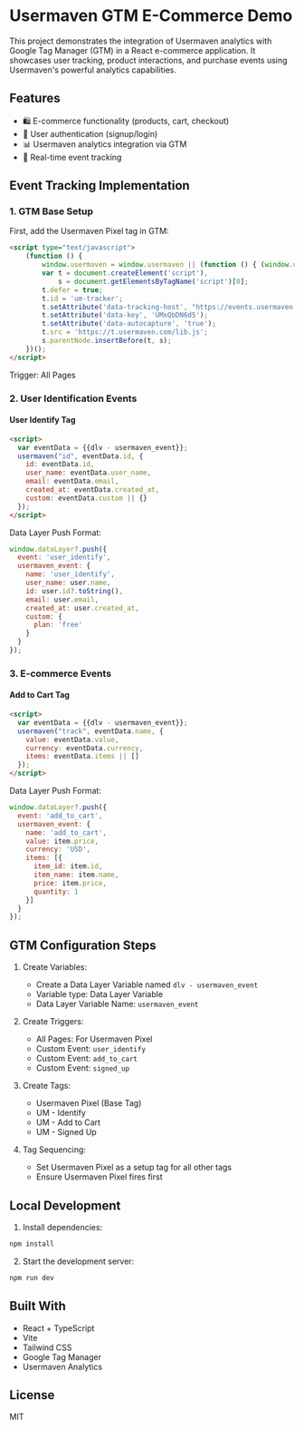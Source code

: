 # Usermaven GTM E-Commerce Demo

This project demonstrates the integration of Usermaven analytics with Google Tag Manager (GTM) in a React e-commerce application. It showcases user tracking, product interactions, and purchase events using Usermaven's powerful analytics capabilities.

## Features

- 🛍️ E-commerce functionality (products, cart, checkout)
- 👤 User authentication (signup/login)
- 📊 Usermaven analytics integration via GTM
- 🔄 Real-time event tracking

## Event Tracking Implementation

### 1. GTM Base Setup

First, add the Usermaven Pixel tag in GTM:

```html
<script type="text/javascript">     
    (function () {
        window.usermaven = window.usermaven || (function () { (window.usermavenQ = window.usermavenQ || []).push(arguments); })
        var t = document.createElement('script'),
            s = document.getElementsByTagName('script')[0];
        t.defer = true;
        t.id = 'um-tracker';
        t.setAttribute('data-tracking-host', "https://events.usermaven.com")
        t.setAttribute('data-key', 'UMxQbDN6d5');
        t.setAttribute('data-autocapture', 'true');  
        t.src = 'https://t.usermaven.com/lib.js';
        s.parentNode.insertBefore(t, s);
    })();
</script>
```

Trigger: All Pages

### 2. User Identification Events

#### User Identify Tag
```html
<script>
  var eventData = {{dlv - usermaven_event}};
  usermaven("id", eventData.id, {
    id: eventData.id,
    user_name: eventData.user_name,
    email: eventData.email,
    created_at: eventData.created_at,
    custom: eventData.custom || {}
  });
</script>
```

Data Layer Push Format:
```javascript
window.dataLayer?.push({
  event: 'user_identify',
  usermaven_event: {
    name: 'user_identify',
    user_name: user.name,
    id: user.id?.toString(),
    email: user.email,
    created_at: user.created_at,
    custom: {
      plan: 'free'
    }
  }
});
```

### 3. E-commerce Events

#### Add to Cart Tag
```html
<script>
  var eventData = {{dlv - usermaven_event}};
  usermaven("track", eventData.name, {
    value: eventData.value,
    currency: eventData.currency,
    items: eventData.items || []
  });
</script>
```

Data Layer Push Format:
```javascript
window.dataLayer?.push({
  event: 'add_to_cart',
  usermaven_event: {
    name: 'add_to_cart',
    value: item.price,
    currency: 'USD',
    items: [{
      item_id: item.id,
      item_name: item.name,
      price: item.price,
      quantity: 1
    }]
  }
});
```

## GTM Configuration Steps

1. Create Variables:
   - Create a Data Layer Variable named `dlv - usermaven_event`
   - Variable type: Data Layer Variable
   - Data Layer Variable Name: `usermaven_event`

2. Create Triggers:
   - All Pages: For Usermaven Pixel
   - Custom Event: `user_identify`
   - Custom Event: `add_to_cart`
   - Custom Event: `signed_up`

3. Create Tags:
   - Usermaven Pixel (Base Tag)
   - UM - Identify
   - UM - Add to Cart
   - UM - Signed Up

4. Tag Sequencing:
   - Set Usermaven Pixel as a setup tag for all other tags
   - Ensure Usermaven Pixel fires first

## Local Development

1. Install dependencies:
```bash
npm install
```

2. Start the development server:
```bash
npm run dev
```

## Built With

- React + TypeScript
- Vite
- Tailwind CSS
- Google Tag Manager
- Usermaven Analytics

## License

MIT
